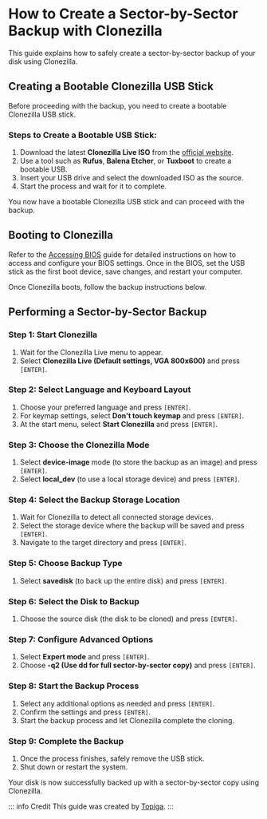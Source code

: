 # How to Create a Sector-by-Sector Backup with Clonezilla

This guide explains how to safely create a sector-by-sector backup of your disk using Clonezilla.

## Creating a Bootable Clonezilla USB Stick

Before proceeding with the backup, you need to create a bootable Clonezilla USB stick.

### Steps to Create a Bootable USB Stick:
1. Download the latest **Clonezilla Live ISO** from the [official website](https://clonezilla.org/downloads.php).
2. Use a tool such as **Rufus**, **Balena Etcher**, or **Tuxboot** to create a bootable USB.
3. Insert your USB drive and select the downloaded ISO as the source.
4. Start the process and wait for it to complete.

You now have a bootable Clonezilla USB stick and can proceed with the backup.

## Booting to Clonezilla

Refer to the [Accessing BIOS](/advanced-guides/accessing-bios.md) guide for detailed instructions on how to access and configure your BIOS settings. Once in the BIOS, set the USB stick as the first boot device, save changes, and restart your computer.

Once Clonezilla boots, follow the backup instructions below.

## Performing a Sector-by-Sector Backup

### Step 1: Start Clonezilla
1. Wait for the Clonezilla Live menu to appear.
2. Select **Clonezilla Live (Default settings, VGA 800x600)** and press `[ENTER]`.

### Step 2: Select Language and Keyboard Layout
1. Choose your preferred language and press `[ENTER]`.
2. For keymap settings, select **Don't touch keymap** and press `[ENTER]`.
3. At the start menu, select **Start Clonezilla** and press `[ENTER]`.

### Step 3: Choose the Clonezilla Mode
1. Select **device-image** mode (to store the backup as an image) and press `[ENTER]`.
2. Select **local_dev** (to use a local storage device) and press `[ENTER]`.

### Step 4: Select the Backup Storage Location
1. Wait for Clonezilla to detect all connected storage devices.
2. Select the storage device where the backup will be saved and press `[ENTER]`.
3. Navigate to the target directory and press `[ENTER]`.

### Step 5: Choose Backup Type
1. Select **savedisk** (to back up the entire disk) and press `[ENTER]`.

### Step 6: Select the Disk to Backup
1. Choose the source disk (the disk to be cloned) and press `[ENTER]`.

### Step 7: Configure Advanced Options
1. Select **Expert mode** and press `[ENTER]`.
2. Choose **-q2 (Use dd for full sector-by-sector copy)** and press `[ENTER]`.

### Step 8: Start the Backup Process
1. Select any additional options as needed and press `[ENTER]`.
2. Confirm the settings and press `[ENTER]`.
3. Start the backup process and let Clonezilla complete the cloning.

### Step 9: Complete the Backup
1. Once the process finishes, safely remove the USB stick.
2. Shut down or restart the system.

Your disk is now successfully backed up with a sector-by-sector copy using Clonezilla.

::: info Credit
This guide was created by [Topiga](https://github.com/topiga/).
:::